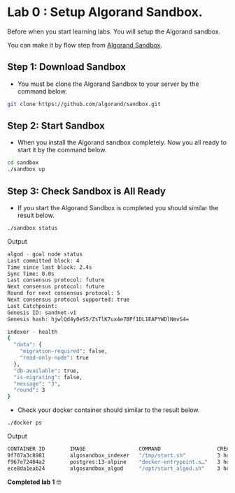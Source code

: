 # Lab 0 : Setup Algorand Sandbox.

Before when you start learning labs. You will setup the Algorand sandbox.

You can make it by flow step from [Algorand Sandbox](https://github.com/algorand/sandbox).

## Step 1: Download Sandbox

-   You must be clone the Algorand Sandbox to your server by the command below.

```sh
git clone https://github.com/algorand/sandbox.git
```

## Step 2: Start Sandbox

-   When you install the Algorand sandbox completely. Now you all ready to start it by the command below.

```sh
cd sandbox
./sandbox up
```

## Step 3: Check Sandbox is All Ready

-   If you start the Algorand Sandbox is completed you should similar the result below.

```sh
./sandbox status
```

Output

```sh
algod - goal node status
Last committed block: 4
Time since last block: 2.4s
Sync Time: 0.0s
Last consensus protocol: future
Next consensus protocol: future
Round for next consensus protocol: 5
Next consensus protocol supported: true
Last Catchpoint:
Genesis ID: sandnet-v1
Genesis hash: hjwlQd4y0eS5/ZsTlK7ux4e7BPf1DL1EAPYWDlNmvS4=

indexer - health
{
  "data": {
    "migration-required": false,
    "read-only-node": true
  },
  "db-available": true,
  "is-migrating": false,
  "message": "3",
  "round": 3
}
```

-   Check your docker container should similar to the result below.

```sh
./docker ps
```

Output

```sh
CONTAINER ID        IMAGE                 COMMAND                  CREATED             STATUS              PORTS                              NAMES
9f707a3c8981        algosandbox_indexer   "/tmp/start.sh"          3 hours ago         Up 14 minutes       0.0.0.0:8980->8980/tcp             algorand-sandbox-indexer
f967e72404a2        postgres:13-alpine    "docker-entrypoint.s…"   3 hours ago         Up 14 minutes       0.0.0.0:5433->5432/tcp             algorand-sandbox-postgres
ece8da1eab24        algosandbox_algod     "/opt/start_algod.sh"    3 hours ago         Up 14 minutes       0.0.0.0:4001-4002->4001-4002/tcp   algorand-sandbox-algod
```

**Completed lab 1** :nerd_face:
